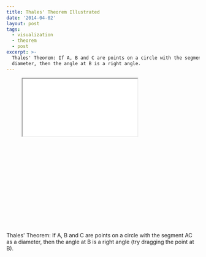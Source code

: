 ```yaml
---
title: Thales' Theorem Illustrated
date: '2014-04-02'
layout: post
tags:
  - visualization
  - theorem
  - post
excerpt: >-
  Thales' Theorem: If A, B and C are points on a circle with the segment AC as a
  diameter, then the angle at B is a right angle.
---
```

<figure>
  <div class="aspect-ratio" style="padding-bottom: 55%"><iframe src="/media/intgfx/thales-theorem.html"></iframe></div>
</figure>

Thales' Theorem: If A, B and C are points on a circle with the segment AC as a diameter, then the angle at B is a right angle (try dragging the point at B).
